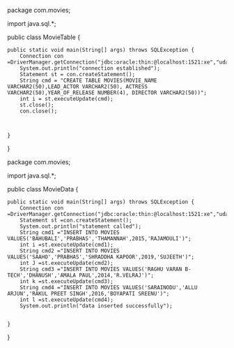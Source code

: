 package com.movies;

import java.sql.*;

public class MovieTable {

	public static void main(String[] args) throws SQLException {
		Connection con =DriverManager.getConnection("jdbc:oracle:thin:@localhost:1521:xe","uday","udaykumar");
		System.out.println("connection established");
		Statement st = con.createStatement();
		String cmd = "CREATE TABLE MOVIES(MOVIE_NAME VARCHAR2(50),LEAD_ACTOR VARCHAR2(50), ACTRESS VARCHAR2(50),YEAR_OF_RELEASE NUMBER(4), DIRECTOR VARCHAR2(50))";
		int i = st.executeUpdate(cmd);
		st.close();
		con.close();
		
		

	}

}






package com.movies;

import java.sql.*;

public class MovieData {

	public static void main(String[] args) throws SQLException {
	    Connection con =DriverManager.getConnection("jdbc:oracle:thin:@localhost:1521:xe","uday","udaykumar");
	    Statement st =con.createStatement();
	    System.out.println("statement called");
	    String cmd1 ="INSERT INTO MOVIES VALUES('BAHUBALI','PRABHAS','THAMANNAH',2015,'RAJAMOULI')";
	    int i =st.executeUpdate(cmd1);
	    String cmd2 ="INSERT INTO MOVIES VALUES('SAAHO','PRABHAS','SHRADDHA KAPOOR',2019,'SUJEETH')";
	    int J =st.executeUpdate(cmd2);
	    String cmd3 ="INSERT INTO MOVIES VALUES('RAGHU VARAN B-TECH','DHANUSH','AMALA PAUL',2014,'R.VELRAJ')";
	    int k =st.executeUpdate(cmd3);
	    String cmd4 ="INSERT INTO MOVIES VALUES('SARAINODU','ALLU ARJUN','RAKUL PREET SINGH',2016,'BOYAPATI SREENU')";
	    int l =st.executeUpdate(cmd4);
	    System.out.println("data inserted successfully");
	    

	}

}
